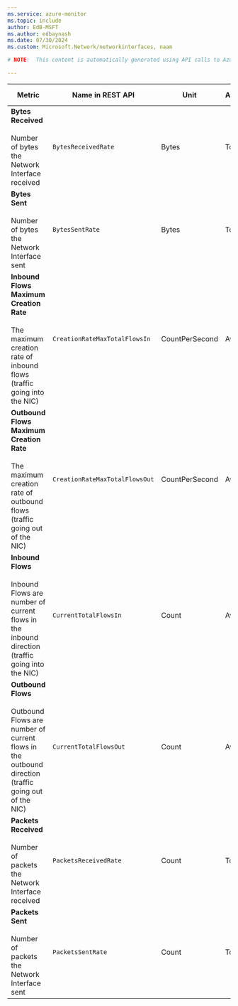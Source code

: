 ```yaml
---
ms.service: azure-monitor
ms.topic: include
author: EdB-MSFT
ms.author: edbaynash
ms.date: 07/30/2024
ms.custom: Microsoft.Network/networkinterfaces, naam

# NOTE:  This content is automatically generated using API calls to Azure. Any edits made on these files will be overwritten in the next run of the script. 
 
---
```



|Metric|Name in REST API|Unit|Aggregation|Dimensions|Time Grains|DS Export|
|---|---|---|---|---|---|---|
|**Bytes Received**<br><br>Number of bytes the Network Interface received |`BytesReceivedRate` |Bytes |Total |\<none\>|PT1M |Yes|
|**Bytes Sent**<br><br>Number of bytes the Network Interface sent |`BytesSentRate` |Bytes |Total |\<none\>|PT1M |Yes|
|**Inbound Flows Maximum Creation Rate**<br><br>The maximum creation rate of inbound flows (traffic going into the NIC) |`CreationRateMaxTotalFlowsIn` |CountPerSecond |Average |\<none\>|PT1M |No|
|**Outbound Flows Maximum Creation Rate**<br><br>The maximum creation rate of outbound flows (traffic going out of the NIC) |`CreationRateMaxTotalFlowsOut` |CountPerSecond |Average |\<none\>|PT1M |No|
|**Inbound Flows**<br><br>Inbound Flows are number of current flows in the inbound direction (traffic going into the NIC) |`CurrentTotalFlowsIn` |Count |Average |\<none\>|PT1M |No|
|**Outbound Flows**<br><br>Outbound Flows are number of current flows in the outbound direction (traffic going out of the NIC) |`CurrentTotalFlowsOut` |Count |Average |\<none\>|PT1M |No|
|**Packets Received**<br><br>Number of packets the Network Interface received |`PacketsReceivedRate` |Count |Total |\<none\>|PT1M |Yes|
|**Packets Sent**<br><br>Number of packets the Network Interface sent |`PacketsSentRate` |Count |Total |\<none\>|PT1M |Yes|